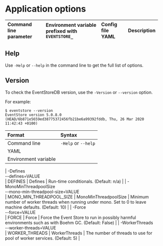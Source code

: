 # Application options

| Command line parameter | Environment variable prefixed with `EVENTSTORE_` | Config file YAML | Description |
|:------------|:---------------|:----------|:-------|

## Help

Use `-Help` or `--help` in the command line to get the full list of options.

## Version

To check the EventStoreDB version, use the `-Version` or `--version` option.

For example:

```
$ eventstore --version
EventStore version 5.0.8.0 (HEAD/6b871e5659ed38775372456fb21be6a99392fddb, Thu, 26 Mar 2020 11:42:43 +0100)
```

| Format               | Syntax |
| :------------------- | :----- |
| Command line         | `-Help` or `--help` |
| YAML                 |  |
| Environment variable |  | 



| -Defines<br/>--defines=VALUE<br/> | DEFINES | Defines | Run-time conditionals. (Default: n/a) |
| -MonoMinThreadpoolSize<br/>--mono-min-threadpool-size=VALUE<br/> | MONO_MIN_THREADPOOL_SIZE | MonoMinThreadpoolSize | Minimum number of worker threads when running under mono. Set to 0 to leave machine defaults. (Default: 10) |
| -Force<br/>--force=VALUE<br/> | FORCE | Force | Force the Event Store to run in possibly harmful environments such as with Boehm GC. (Default: False) |
| -WorkerThreads<br/>--worker-threads=VALUE<br/> | WORKER_THREADS | WorkerThreads | The number of threads to use for pool of worker services. (Default: 5) |
